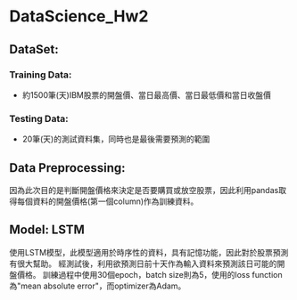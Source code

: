 # DataScience_Hw2

## DataSet:

### Training Data:

* 約1500筆(天)IBM股票的開盤價、當日最高價、當日最低價和當日收盤價
### Testing Data:
* 20筆(天)的測試資料集，同時也是最後需要預測的範圍

## Data Preprocessing:

因為此次目的是判斷開盤價格來決定是否要購買或放空股票，因此利用pandas取得每個資料的開盤價格(第一個column)作為訓練資料。

## Model: LSTM

使用LSTM模型，此模型適用於時序性的資料，具有記憶功能，因此對於股票預測有很大幫助。
經測試後，利用欲預測日前十天作為輸入資料來預測該日可能的開盤價格。
訓練過程中使用30個epoch，batch size則為5，使用的loss function 為"mean absolute error"，而optimizer為Adam。
